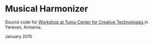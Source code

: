 Musical Harmonizer 
=====
Source code for <a href = 'http://www.tumo.org/en/upcoming-events/1384-coding-music-with-the-harvard-boys'> Workshop at Tumo Center for Creative Technologies  </a> in Yerevan, Armenia. 

January 2015

